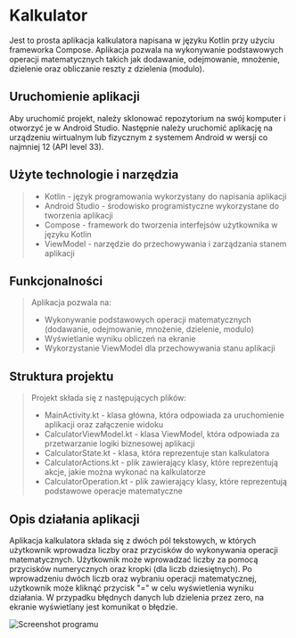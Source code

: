 
# Kalkulator

Jest to prosta aplikacja kalkulatora napisana w języku Kotlin przy użyciu frameworka Compose. Aplikacja pozwala na wykonywanie podstawowych operacji matematycznych takich jak dodawanie, odejmowanie, mnożenie, dzielenie oraz obliczanie reszty z dzielenia (modulo).

## Uruchomienie aplikacji

Aby uruchomić projekt, należy sklonować repozytorium na swój komputer i otworzyć je w Android Studio. Następnie należy uruchomić aplikację na urządzeniu wirtualnym lub fizycznym z systemem Android w wersji co najmniej 12 (API level 33).

## Użyte technologie i narzędzia
> - Kotlin - język programowania wykorzystany do napisania aplikacji
> - Android Studio - środowisko programistyczne wykorzystane do tworzenia aplikacji
> - Compose - framework do tworzenia interfejsów użytkownika w języku Kotlin
> - ViewModel - narzędzie do przechowywania i zarządzania stanem aplikacji

## Funkcjonalności
> Aplikacja pozwala na:
> - Wykonywanie podstawowych operacji matematycznych (dodawanie, odejmowanie, mnożenie, dzielenie, modulo)
> - Wyświetlanie wyniku obliczeń na ekranie
> - Wykorzystanie ViewModel dla przechowywania stanu aplikacji


## Struktura projektu
> Projekt składa się z następujących plików:
> - MainActivity.kt - klasa główna, która odpowiada za uruchomienie aplikacji oraz załączenie widoku
> - CalculatorViewModel.kt - klasa ViewModel, która odpowiada za przetwarzanie logiki biznesowej aplikacji
> - CalculatorState.kt - klasa, która reprezentuje stan kalkulatora
> - CalculatorActions.kt - plik zawierający klasy, które reprezentują akcje, jakie można wykonać na kalkulatorze
> - CalculatorOperation.kt - plik zawierający klasy, które reprezentują podstawowe operacje matematyczne

## Opis działania aplikacji
Aplikacja kalkulatora składa się z dwóch pól tekstowych, w których użytkownik wprowadza liczby oraz przycisków do wykonywania operacji matematycznych. Użytkownik może wprowadzać liczby za pomocą przycisków numerycznych oraz kropki (dla liczb dziesiętnych). Po wprowadzeniu dwóch liczb oraz wybraniu operacji matematycznej, użytkownik może kliknąć przycisk "=" w celu wyświetlenia wyniku działania. W przypadku błędnych danych lub dzielenia przez zero, na ekranie wyświetlany jest komunikat o błędzie.

![ Screenshot programu](CalculatorApp/app/screenshots/image1.png)
